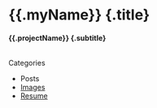# {{.myName}} {.title}
#### {{.projectName}} {.subtitle}
<div class="columns">
<aside class="menu column is-one-fifth">
  <p class="menu-label">Categories</p>
  <ul class="menu-list">
    <li class="has-background-info"><a>Posts</a></li>
    <li><a href="/index.html">Images</a></li>
    <li><a href="/images/resume/resume.pdf">Resume</a></li>
  </ul>
</aside>
</div>